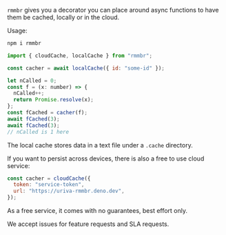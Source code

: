 `rmmbr` gives you a decorator you can place around async functions to have them be cached, locally or in the cloud.

Usage:

```sh
npm i rmmbr
```

```js
import { cloudCache, localCache } from "rmmbr";

const cacher = await localCache({ id: "some-id" });

let nCalled = 0;
const f = (x: number) => {
  nCalled++;
  return Promise.resolve(x);
};
const fCached = cacher(f);
await fCached(3);
await fCached(3);
// nCalled is 1 here
```

The local cache stores data in a text file under a `.cache` directory.

If you want to persist across devices, there is also a free to use cloud service:

```js
const cacher = cloudCache({
  token: "service-token",
  url: "https://uriva-rmmbr.deno.dev",
});
```

As a free service, it comes with no guarantees, best effort only.

We accept issues for feature requests and SLA requests.

